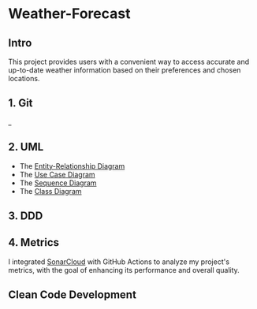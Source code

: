 # Weather-Forecast
## Intro
This project provides users with a convenient way to access accurate and up-to-date weather information based on their preferences and chosen locations.
## 1. Git
_
## 2. UML
* The [Entity-Relationship Diagram](https://github.com/homa-ae/Weather-Forecast/blob/main/Diagrams/Entity-Relationship%20Diagram.jpg) 
* The [Use Case Diagram](https://github.com/homa-ae/Weather-Forecast/blob/main/Diagrams/Use%20Case%20Diagram.jpg)
* The [Sequence Diagram](https://github.com/homa-ae/Weather-Forecast/blob/main/Diagrams/Sequence%20Diagram.jpg)
* The [Class Diagram](https://github.com/homa-ae/Weather-Forecast/blob/main/Diagrams/Class%20Diagram.jpg)

## 3. DDD

## 4. Metrics
I integrated [SonarCloud](https://sonarcloud.io/projects?reliability=1) with GitHub Actions to analyze my project's metrics, with the goal of enhancing its performance and overall quality.
## Clean Code Development

